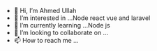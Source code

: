 - 👋 Hi, I’m Ahmed Ullah
- 👀 I’m interested in ...Node react vue and laravel
- 🌱 I’m currently learning ...Node js
- 💞️ I’m looking to collaborate on ...
- 📫 How to reach me ...

<!---
ahmedctg/ahmedctg is a ✨ special ✨ repository because its `README.md` (this file) appears on your GitHub profile.
You can click the Preview link to take a look at your changes.
--->
